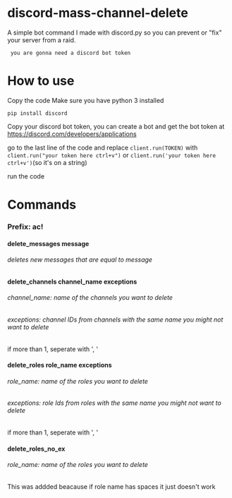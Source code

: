 # discord-mass-channel-delete

A simple bot command I made with discord.py so you can prevent or "fix" your server from a raid.

` you are gonna need a discord bot token`

# How to use

Copy the code
Make sure you have python 3 installed
 
 `pip install discord`
 
 Copy your discord bot token, you can create a bot and get the bot token at https://discord.com/developers/applications
 
 go to the last line of the code and replace `client.run(TOKEN)` with `client.run("your token here ctrl+v")` or `client.run('your token here ctrl+v')`(so it's on a string)
 
run the code

# Commands

### Prefix: ac!

 #### delete_messages message
  ###### deletes new messages that are equal to message
 #### delete_channels channel_name exceptions
  ###### channel_name: name of the channels you want to delete
  ###### exceptions: channel IDs from channels with the same name you might not want to delete
  if more than 1, seperate with ', '
 
 #### delete_roles role_name exceptions
  ###### role_name: name of the roles you want to delete
  ###### exceptions: role Ids from roles with the same name you might not want to delete
  if more than 1, seperate with ', '
  
#### delete_roles_no_ex
###### role_name: name of the roles you want to delete
 This was addded beacause if role name has spaces it just doesn't work
